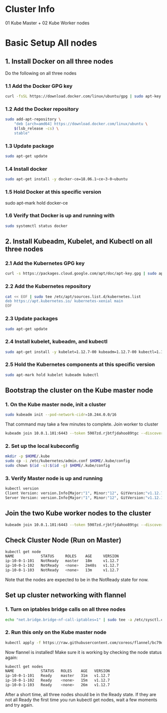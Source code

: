 
# Cluster Info
01 Kube Master + 02 Kube Worker nodes

# Basic Setup All nodes
## 1. Install Docker on all three nodes
Do the following on all three nodes

### 1.1 Add the Docker GPG key
```sh
curl -fsSL https://download.docker.com/linux/ubuntu/gpg | sudo apt-key add -
```
### 1.2 Add the Docker repository
```sh
sudo add-apt-repository \
    "deb [arch=amd64] https://download.docker.com/linux/ubuntu \
    $(lsb_release -cs) \
    stable"
```
### 1.3 Update package
```sh
sudo apt-get update
```
### 1.4 Install docker
```sh
sudo apt-get install -y docker-ce=18.06.1~ce~3-0~ubuntu
```
### 1.5 Hold Docker at this specific version
sudo apt-mark hold docker-ce

### 1.6 Verify that Docker is up and running with
```sh
sudo systemctl status docker
```
## 2. Install Kubeadm, Kubelet, and Kubectl on all three nodes
### 2.1 Add the Kubernetes GPG key
```sh
curl -s https://packages.cloud.google.com/apt/doc/apt-key.gpg | sudo apt-key add -
```
### 2.2 Add the Kubernetes repository
```sh
cat << EOF | sudo tee /etc/apt/sources.list.d/kubernetes.list
deb https://apt.kubernetes.io/ kubernetes-xenial main
EOF
```
### 2.3 Update packages
```sh
sudo apt-get update
```
### 2.4 Install kubelet, kubeadm, and kubectl
```sh
sudo apt-get install -y kubelet=1.12.7-00 kubeadm=1.12.7-00 kubectl=1.12.7-00
```
### 2.5 Hold the Kubernetes components at this specific version
```sh
sudo apt-mark hold kubelet kubeadm kubectl
```

## Bootstrap the cluster on the Kube master node
### 1. On the Kube master node, init a cluster
```sh
sudo kubeadm init --pod-network-cidr=10.244.0.0/16
```
That command may take a few minutes to complete. 
Join worker to cluster
```sh
kubeadm join 10.0.1.101:6443 --token 5907zd.rjbtfjdahoo89tgc --discovery-token-ca-cert-hash sha256:66b3d1c58f32d77a99271dca51b0addd4d8e8763488a61e10a39bcde275115a3
```
### 2. Set up the local kubeconfig
```sh
mkdir -p $HOME/.kube
sudo cp -i /etc/kubernetes/admin.conf $HOME/.kube/config
sudo chown $(id -u):$(id -g) $HOME/.kube/config
```
### 3. Verify Master node is up and running
```sh
kubectl version
Client Version: version.Info{Major:"1", Minor:"12", GitVersion:"v1.12.7", GitCommit:"6f482974b76db3f1e0f5d24605a9d1d38fad9a2b", GitTreeState:"clean", BuildDate:"2019-03-25T02:52:13Z", GoVersion:"go1.10.8", Compiler:"gc", Platform:"linux/amd64"}
Server Version: version.Info{Major:"1", Minor:"12", GitVersion:"v1.12.10", GitCommit:"e3c134023df5dea457638b614ee17ef234dc34a6", GitTreeState:"clean", BuildDate:"2019-07-08T03:40:54Z", GoVersion:"go1.10.8", Compiler:"gc", Platform:"linux/amd64"}
```

## Join the two Kube worker nodes to the cluster
```sh
kubeadm join 10.0.1.101:6443 --token 5907zd.rjbtfjdahoo89tgc --discovery-token-ca-cert-hash sha256:66b3d1c58f32d77a99271dca51b0addd4d8e8763488a61e10a39bcde275115a3
```

## Check Cluster Node (Run on Master)
```sh
kubectl get node
NAME            STATUS     ROLES    AGE     VERSION
ip-10-0-1-101   NotReady   master   18m     v1.12.7
ip-10-0-1-102   NotReady   <none>   2m48s   v1.12.7
ip-10-0-1-103   NotReady   <none>   13m     v1.12.7
```
Note that the nodes are expected to be in the NotReady state for now.  

## Set up cluster networking with flannel
### 1. Turn on iptables bridge calls on all three nodes
```sh
echo "net.bridge.bridge-nf-call-iptables=1" | sudo tee -a /etc/sysctl.conf
```
### 2. Run this only on the Kube master node
```sh
kubectl apply -f https://raw.githubusercontent.com/coreos/flannel/bc79dd1505b0c8681ece4de4c0d86c5cd2643275/Documentation/kube-flannel.yml
```
Now flannel is installed! Make sure it is working by checking the node status again:  
```sh
kubectl get nodes
NAME            STATUS   ROLES    AGE   VERSION
ip-10-0-1-101   Ready    master   31m   v1.12.7
ip-10-0-1-102   Ready    <none>   15m   v1.12.7
ip-10-0-1-103   Ready    <none>   26m   v1.12.7
```
After a short time, all three nodes should be in the Ready state. If they are not all Ready the first time you run kubectl get nodes, wait a few moments and try again.  